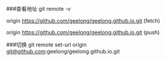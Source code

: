###查看地址
git remote -v

origin	https://github.com/geelong/geelong.github.io.git (fetch)

origin	https://github.com/geelong/geelong.github.io.git (push)

###切换
git remote set-url origin git@github.com:geelong/geelong.github.io.git
